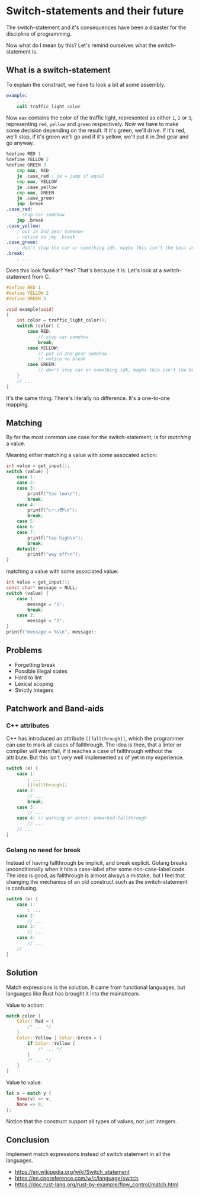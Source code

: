 
# Switch-statements and their future

The switch-statement and it's consequences have been a disaster for the discipline of programming.

Now what do I mean by this? Let's remind ourselves what the switch-statement is.

## What is a switch-statement

To explain the construct, we have to look a bit at some assembly.

```asm
example:
    ; ...
    call traffic_light_color
```
Now `eax` contains the color of the traffic light, represented as either `1`, `2` or `3`, representing `red`, `yellow` and `green` respectively.
Now we have to make some decision depending on the result.
If it's green, we'll drive. If it's red, we'll stop, if it's green we'll go and if it's yellow, we'll put it in 2nd gear and go anyway.
```asm
%define RED 1
%define YELLOW 2
%define GREEN 3
    cmp eax, RED
    je .case_red ; je = jump if equal
    cmp eax, YELLOW
    je .case_yellow
    cmp eax, GREEN
    je .case_green
    jmp .break
.case_red:
    ; stop car somehow
    jmp .break
.case_yellow:
    ; put in 2nd gear somehow
    ; notice no jmp .break
.case_green:
    ; don't stop the car or something idk, maybe this isn't the best analogy
.break:
    ; ...
```
Does this look familiar? Yes? That's because it is.
Let's look at a switch-statement from C.
```c
#define RED 1
#define YELLOW 2
#define GREEN 3

void example(void)
{
    int color = traffic_light_color();
    switch (color) {
        case RED:
            // stop car somehow
            break;
        case YELLOW:
            // put in 2nd gear somehow
            // notice no break
        case GREEN:
            // don't stop car or something idk, maybe this isn't the best analogy
    }
    // ...
}
```

It's the same thing. There's literally no difference.
It's a one-to-one mapping.

## Matching

By far the most common use case for the switch-statement, is for *matching* a value.

Meaning either matching a value with some assocated action:

```c
int value = get_input();
switch (value) {
    case 1:    
    case 2:    
    case 3:
        printf("too low\n");
        break;
    case 4:
        printf("👉👈😳\n");
        break;
    case 5:    
    case 6:    
    case 7:
        printf("too high\n");
        break;
    default:
        printf("way off\n");
}
```

matching a value with some associated value:
```c
int value = get_input();
const char* message = NULL;
switch (value) {
    case 1:
        message = "1";
        break;
    case 2:
        message = "2";
}
printf("message = %s\n", message);
```

## Problems

- Forgetting break
- Possible illegal states
- Hard to lint
- Lexical scoping
- Strictly integers

## Patchwork and Band-aids

### C++ attributes

C++ has introduced an attribute `[[fallthrough]]`, which the programmer can use to mark all cases of fallthrough.
The idea is then, that a linter or compiler will warn/fail, if it reaches a case of fallthrough without the attribute.
But this isn't very well implemented as of yet in my experience.

```c++
switch (x) {
    case 1:
        ; ...
        [[fallthrough]]
    case 2:
        // ...
        break;
    case 3:
        // ...
    case 4: // warning or error: unmarked fallthrough
        // ...
    // ...
}
```

### Golang no need for break

Instead of having fallthrough be implicit, and break explicit. Golang breaks unconditionally when it hits a case-label after some non-case-label code.
The idea is good, as fallthrough is almost always a mistake, but I feel that changing the mechanics of an old construct such as the switch-statement is confusing.

```go
switch (x) {
    case 1:
        ; ...
    case 2:
        // ...
    case 3:
        // ...
    case 4:
        // ...
    // ...
}
```

## Solution

Match expressions is the solution. It came from functional languages, but languages like Rust has brought it into the mainstream.

Value to action:
```rs
match color {
    Color::Red = {
        /* ... */
    }
    Color::Yellow | Color::Green = {
        if Color::Yellow {
            /* ... */
        }
        /* ... */
    }
}
```

Value to value:
```rs
let x = match y {
    Some(v) => v,
    None => 0,
};
```

Notice that the construct support all types of values, not just integers.

## Conclusion

Implement match expressions instead of switch statement in all the languages.

- https://en.wikipedia.org/wiki/Switch_statement
- https://en.cppreference.com/w/c/language/switch
- https://doc.rust-lang.org/rust-by-example/flow_control/match.html
